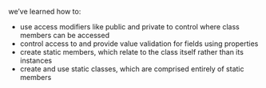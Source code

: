 we’ve learned how to:

- use access modifiers like public and private to control where class members can be accessed
- control access to and provide value validation for fields using properties
- create static members, which relate to the class itself rather than its instances
- create and use static classes, which are comprised entirely of static members
